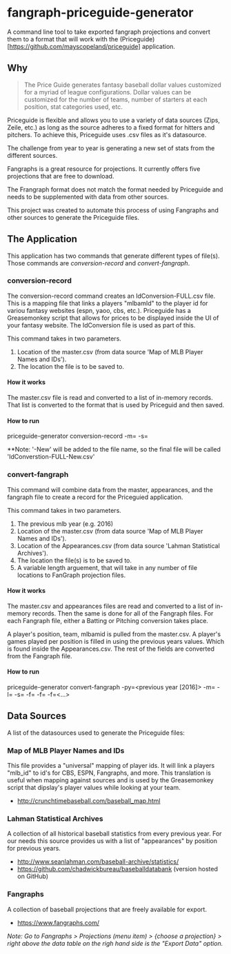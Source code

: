 # fangraph-priceguide-generator
A command line tool to take exported fangraph projections and convert them to a format that will work with the (Priceguide)[https://github.com/mayscopeland/priceguide] application.

## Why
> The Price Guide generates fantasy baseball dollar values customized for a myriad of league configurations. Dollar values can be customized for the number of teams, number of starters at each position, stat categories used, etc.

Priceguide is flexible and allows you to use a variety of data sources (Zips, Zeile, etc.) as long as the source adheres to a fixed format for hitters and pitchers. To achieve this, Priceguide uses .csv files as it's datasource. 

The challenge from year to year is generating a new set of stats from the different sources.

Fangraphs is a great resource for projections. It currently offers five projections that are free to download.

The Frangraph format does not match the format needed by Priceguide and needs to be supplemented with data from other sources. 

This project was created to automate this process of using Fangraphs and other sources to generate the Priceguide files. 

## The Application
This application has two commands that generate different types of file(s). Those commands are *conversion-record* and *convert-fangraph*. 

### conversion-record
The conversion-record command creates an IdConversion-FULL.csv file. This is a mapping file that links a players "mlbamId" to the player id for variou fantasy websites (espn, yaoo, cbs, etc.). Priceguide has a Greasemonkey script that allows for prices to be displayed inside the UI of your fantasy website. The IdConversion file is used as part of this.

This command takes in two parameters.
1. Location of the master.csv (from data source 'Map of MLB Player Names and IDs').
1. The location the file is to be saved to.

#### How it works
The master.csv file is read and converted to a list of in-memory records. That list is converted to the format that is used by Priceguid and then saved.

#### How to run
priceguide-generator conversion-record -m=<location of master.csv> -s=<output directory>

**Note: '-New' will be added to the file name, so the final file will be called 'IdConverstion-FULL-New.csv'

### convert-fangraph
This command will combine data from the master, appearances, and the fangraph file to create a record for the Priceguied application.

This command takes in two parameters.
1. The previous mlb year (e.g. 2016)
1. Location of the master.csv (from data source 'Map of MLB Player Names and IDs').
1. Location of the Appearances.csv (from data source 'Lahman Statistical Archives').
1. The location the file(s) is to be saved to.
1. A variable length arguement, that will take in any number of file locations to FanGraph projection files.

#### How it works
The master.csv and appearances files are read and converted to a list of in-memory records. Then the same is done for all of the Fangraph files. For each Fangraph file, either a Batting or Pitching conversion takes place. 

A player's position, team, mlbamid is pulled from the master.csv.
A player's games played per position is filled in using the previous years values. Which is found inside the Appearances.csv. 
The rest of the fields are converted from the Fangraph file.

#### How to run
priceguide-generator convert-fangraph 
                -py=<previous year [2016]> 
                -m=<location of master.csv>
                -l=<location of Lahman Appearances.csv>
                -s=<output directory>
                -f=<location of fangraphs projection file>
                -f=<location of another fangraphs projection file>
                -f=<...>

## Data Sources
A list of the datasources used to generate the Priceguide files:

### Map of MLB Player Names and IDs
This file provides a "universal" mapping of player ids. It will link a players "mlb_id" to id's for CBS, ESPN, Fangraphs, and more. This translation is useful when mapping against sources and is used by the Greasemonkey script that dipslay's player values while looking at your team.

* http://crunchtimebaseball.com/baseball_map.html


### Lahman Statistical Archives
A collection of all historical baseball statistics from every previous year. For our needs this source provides us with a list of "appearances" by position for previous years.

* http://www.seanlahman.com/baseball-archive/statistics/
* https://github.com/chadwickbureau/baseballdatabank (version hosted on GitHub)


### Fangraphs
A collection of baseball projections that are freely available for export.  

* https://www.fangraphs.com/

*Note: Go to Fangraphs > Projections (menu item) > {choose a projection} > right above the data table on the righ hand side is the "Export Data" option.*